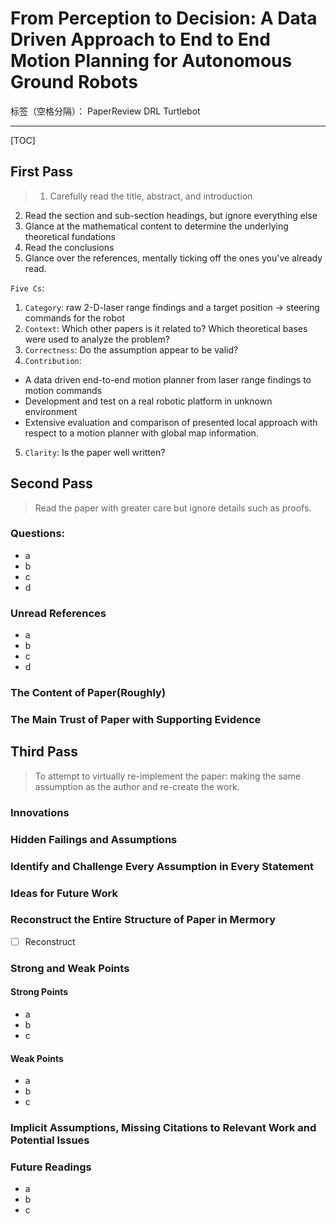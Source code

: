 # From Perception to Decision: A Data Driven Approach to End to End Motion Planning for Autonomous Ground Robots

标签（空格分隔）： PaperReview DRL Turtlebot

---

[TOC]

## First Pass
> 1. Carefully read the title, abstract, and introduction
2. Read the section and sub-section headings, but ignore everything else
3. Glance at the mathematical content to determine the underlying theoretical fundations
4. Read the conclusions
5. Glance over the references, mentally ticking off the ones you've already read.

`Five Cs`:
1. `Category`: raw 2-D-laser range findings and a target position -> steering commands for the robot 
2. `Context`: Which other papers is it related to? Which theoretical bases were used to analyze the problem?
3. `Correctness`: Do the assumption appear to be valid?
4. `Contribution`: 
 * A data driven end-to-end motion planner from laser range findings to motion commands
 * Development and test on a real robotic platform in unknown environment
 * Extensive evaluation and comparison of presented local approach with respect to a motion planner with global map information. 
5. `Clarity`: Is the paper well written?


## Second Pass
> Read the paper with greater care but ignore details such as proofs.
### Questions:
* a
* b
* c
* d


### Unread References
* a
* b
* c
* d

### The Content of Paper(Roughly)


### The Main Trust of Paper with Supporting Evidence

## Third Pass
> To attempt to virtually re-implement the paper: making the same assumption as the author and re-create the work.

### Innovations

### Hidden Failings and Assumptions

### Identify and Challenge Every Assumption in Every Statement

### Ideas for Future Work

### Reconstruct the Entire Structure of Paper in Mermory
- [ ] Reconstruct

### Strong and Weak Points
#### Strong Points
* a
* b
* c

#### Weak Points
* a
* b
* c

### Implicit Assumptions, Missing Citations to Relevant Work and Potential Issues


### Future Readings
* a
* b
* c



































